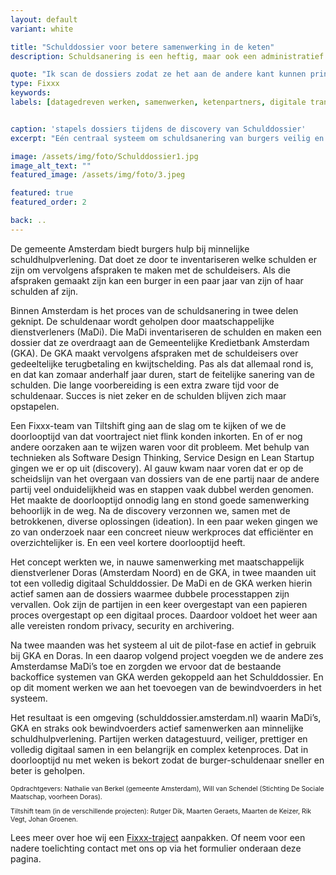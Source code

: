 ```yaml
---
layout: default
variant: white

title: "Schulddossier voor betere samenwerking in de keten"
description: Schuldsanering is een heftig, maar ook een administratief veeleisend proces. Je bent zomaar een paar jaar bezig. Op aangeven van de ombudsman van de metropoolregio Amsterdam dook Tiltshift in de problematiek want dat moet toch sneller kunnen.

quote: "Ik scan de dossiers zodat ze het aan de andere kant kunnen printen, kan dat niet anders?"
type: Fixxx
keywords:
labels: [datagedreven werken, samenwerken, ketenpartners, digitale transitie]


caption: 'stapels dossiers tijdens de discovery van Schulddossier'
excerpt: "Eén centraal systeem om schuldsanering van burgers veilig en sneller te laten verlopen."

image: /assets/img/foto/Schulddossier1.jpg
image_alt_text: ""
featured_image: /assets/img/foto/3.jpeg

featured: true
featured_order: 2

back: ..
---
```

De gemeente Amsterdam biedt burgers hulp bij minnelijke schuldhulpverlening. Dat doet ze door te inventariseren welke schulden er zijn om vervolgens afspraken te maken met de schuldeisers. Als die afspraken gemaakt zijn kan een burger in een paar jaar van zijn of haar schulden af zijn.

Binnen Amsterdam is het proces van de schuldsanering in twee delen geknipt. De schuldenaar wordt geholpen door maatschappelijke dienstverleners (MaDi). Die MaDi inventariseren de schulden en maken een dossier dat ze overdraagt aan de Gemeentelijke Kredietbank Amsterdam (GKA). De GKA maakt vervolgens afspraken met de schuldeisers over gedeeltelijke terugbetaling en kwijtschelding. Pas als dat allemaal rond is, en dat kan zomaar anderhalf jaar duren, start de feitelijke sanering van de schulden. Die lange voorbereiding is een extra zware tijd voor de schuldenaar. Succes is niet zeker en de schulden blijven zich maar opstapelen.

Een Fixxx-team van Tiltshift ging aan de slag om te kijken of we de doorlooptijd van dat voortraject niet flink konden inkorten. En of er nog andere oorzaken aan te wijzen waren voor dit probleem. Met behulp van technieken als Software Design Thinking, Service Design en Lean Startup gingen we er op uit (discovery). Al gauw kwam naar voren dat er op de scheidslijn van het overgaan van dossiers van de ene partij naar de andere partij veel onduidelijkheid was en stappen vaak dubbel werden genomen. Het maakte de doorlooptijd onnodig lang en stond goede samenwerking behoorlijk in de weg. Na de discovery verzonnen we, samen met de betrokkenen, diverse oplossingen (ideation). In een paar weken gingen we zo van onderzoek naar een concreet nieuw werkproces dat efficiënter en overzichtelijker is. En een veel kortere doorlooptijd heeft.

<div class="article-image" style="background-image: url(/assets/img/foto/Schulddossier2.jpg)">
    <div class="slope"></div>
    <div class="slope slope--flip"></div>
</div>

Het concept werkten we, in nauwe samenwerking met maatschappelijk dienstverlener Doras (Amsterdam Noord) en de GKA, in twee maanden uit tot een volledig digitaal Schulddossier. De MaDi en de GKA werken hierin actief samen aan de dossiers waarmee dubbele processtappen zijn vervallen. Ook zijn de partijen in een keer overgestapt van een papieren proces overgestapt op een digitaal proces. Daardoor voldoet het weer aan alle vereisten rondom privacy, security en archivering.

Na twee maanden was het systeem al uit de pilot-fase en actief in gebruik bij GKA en Doras. In een daarop volgend project voegden we de andere zes Amsterdamse MaDi’s toe en zorgden we ervoor dat de bestaande backoffice systemen van GKA werden gekoppeld aan het Schulddossier. En op dit moment werken we aan het toevoegen van de bewindvoerders in het systeem.

Het resultaat is een omgeving (schulddossier.amsterdam.nl) waarin MaDi’s, GKA en straks ook bewindvoerders actief samenwerken aan minnelijke schuldhulpverlening. Partijen werken datagestuurd, veiliger, prettiger en volledig digitaal samen in een belangrijk en complex ketenproces. Dat in doorlooptijd nu met weken is bekort zodat de burger-schuldenaar sneller en beter is geholpen.

<p style="font-size: 0.75em">
Opdrachtgevers: Nathalie van Berkel (gemeente Amsterdam), Will van Schendel (Stichting De Sociale Maatschap, voorheen Doras).
</p>
<p style="font-size: 0.75em">
Tiltshift team (in de verschillende projecten): Rutger Dik, Maarten Geraets, Maarten de Keizer, Rik Vegt, Johan Groenen.
</p>

Lees meer over hoe wij een [Fixxx-traject](/methodes/fixxx/) aanpakken. Of neem voor een nadere toelichting contact met ons op via het formulier onderaan deze pagina.
